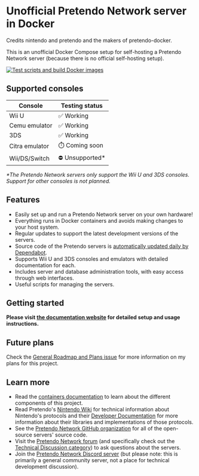 # Unofficial Pretendo Network server in Docker
Credits nintendo and pretendo and the makers of pretendo-docker.


This is an unofficial Docker Compose setup for self-hosting a Pretendo Network server (because there is no official
self-hosting setup).

[![Test scripts and build Docker images](https://github.com/MatthewL246/pretendo-docker/actions/workflows/test.yml/badge.svg)](https://github.com/MatthewL246/pretendo-docker/actions/workflows/test.yml)

## Supported consoles

| Console        | Testing status   |
| -------------- | ---------------- |
| Wii U          | ✅ Working       |
| Cemu emulator  | ✅ Working       |
| 3DS            | ✅ Working       |
| Citra emulator | ⏱️ Coming soon   |
| Wii/DS/Switch  | ⛔ Unsupported\* |

_\*The Pretendo Network servers only support the Wii U and 3DS consoles. Support for other consoles is not planned._

## Features

- Easily set up and run a Pretendo Network server on your own hardware!
- Everything runs in Docker containers and avoids making changes to your host system.
- Regular updates to support the latest development versions of the servers.
- Source code of the Pretendo servers is
  [automatically updated daily by Dependabot](https://github.com/MatthewL246/pretendo-docker/pulls?q=is:pr+author:app/dependabot).
- Supports Wii U and 3DS consoles and emulators with detailed documentation for each.
- Includes server and database administration tools, with easy access through web interfaces.
- Useful scripts for managing the servers.

## Getting started

**Please visit [the documentation website](https://matthewl246.github.io/pretendo-docker) for detailed setup and usage
instructions.**

## Future plans

Check the [General Roadmap and Plans issue](https://github.com/MatthewL246/pretendo-docker/issues/50) for more
information on my plans for this project.

## Learn more

- Read the [containers documentation](https://matthewl246.github.io/pretendo-docker/containers-list) to learn about the
  different components of this project.
- Read Pretendo's [Nintendo Wiki](https://nintendo-wiki.pretendo.network/docs/) for technical information about
  Nintendo's protocols and their [Developer Documentation](https://developer.pretendo.network/home) for more information
  about their libraries and implementations of those protocols.
- See the [Pretendo Network GitHub organization](https://github.com/PretendoNetwork) for all of the open-source servers'
  source code.
- Visit the [Pretendo Network forum](https://forum.pretendo.network) (and specifically check out the
  [Technical Discussion category](https://forum.pretendo.network/c/technical-discussion/5)) to ask questions about the
  servers.
- Join the [Pretendo Network Discord server](https://invite.gg/pretendo) (but please note: this is primarily a general
  community server, not a place for technical development discussion).
